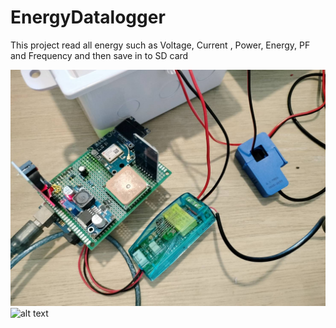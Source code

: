 # EnergyDatalogger
This project read all energy such as Voltage, Current , Power, Energy, PF and Frequency and then save in to SD card

![alt text](https://github.com/SurawutSukkum/EnergyDatalogger/blob/main/circuit.jpg?raw=true)
![alt text](https://github.com/SurawutSukkum/EnergyDatalogger/blob/main/Capture.jpg?raw=true)
